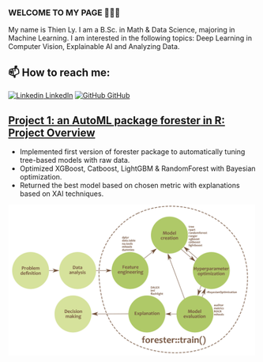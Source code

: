 ### WELCOME TO MY PAGE 👋👋👋
My name is Thien Ly. I am a B.Sc. in Math & Data Science, majoring in Machine Learning. I am interested in the following topics: Deep Learning in Computer Vision, Explainable AI and Analyzing Data. <br>
## 📫 How to reach me: 
[![Linkedin](https://i.stack.imgur.com/gVE0j.png) LinkedIn](https://www.linkedin.com/in/hthienly/) [![GitHub](https://i.stack.imgur.com/tskMh.png) GitHub](https://github.com/lhthien09) <br>

## [Project 1: an AutoML package **forester** in R: Project Overview](https://github.com/ModelOriented/forester)
* Implemented first version of forester package to automatically tuning tree-based models with raw data.
* Optimized XGBoost, Catboost, LightGBM & RandomForest with Bayesian optimization.
* Returned the best model based on chosen metric with explanations based on XAI techniques.

<img src="https://github.com/lhthien09/Thien_porfolio/blob/main/images/forester_diagram.png" width="500">
